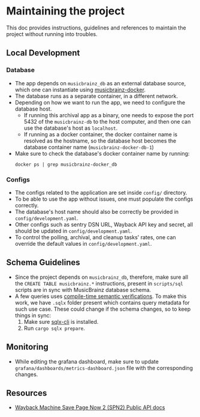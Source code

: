 # Maintaining the project

This doc provides instructions, guidelines and references to maintain the project without running into troubles.

## Local Development

### Database

- The app depends on `musicbrainz_db` as an external database source, which one can instantiate using [musicbrainz-docker](https://github.com/metabrainz/musicbrainz-docker).
- The database runs as a separate container, in a different network.
- Depending on how we want to run the app, we need to configure the database host.
  - If running this archival app as a binary, one needs to expose the port 5432 of the `musicbrainz-db` to the host computer, and then one can use the database's host as `localhost`.
  - If running as a docker container, the docker container name is resolved as the hostname, so the database host becomes the database container name (`musicbrainz-docker-db-1`)
- Make sure to check the database's docker container name by running:
    ```shell
    docker ps | grep musicbrainz-docker_db
   ```

### Configs
- The configs related to the application are set inside `config/` directory.
- To be able to use the app without issues, one must populate the configs correctly.
- The database's host name should also be correctly be provided in `config/development.yaml`.
- Other configs such as sentry DSN URL, Wayback API key and secret, all should be updated in `config/development.yaml`.
- To control the polling, archival, and cleanup tasks' rates, one can override the default values in `config/development.yaml`.

## Schema Guidelines

- Since the project depends on `musicbrainz_db`, therefore, make sure all the `CREATE TABLE musicbrainz.*` instructions, present in `scripts/sql` scripts are in sync with MusicBrainz database schema.
- A few queries uses [compile-time semantic verifications](https://github.com/launchbadge/sqlx?tab=readme-ov-file#compile-time-verification). To make this work, we have `.sqlx` folder present which contains query metadata for such use case. These could change if the schema changes, so to keep things in sync:
  1. Make sure [sqlx-cli](https://github.com/launchbadge/sqlx/blob/main/sqlx-cli/README.md) is installed.
  2. Run `cargo sqlx prepare`.

## Monitoring
- While editing the grafana dashboard, make sure to update `grafana/dashboards/metrics-dashboard.json` file with the corresponding changes. 

## Resources

- [Wayback Machine Save Page Now 2 (SPN2) Public API docs](https://docs.google.com/document/d/1Nsv52MvSjbLb2PCpHlat0gkzw0EvtSgpKHu4mk0MnrA/edit#heading=h.1gmodju1d6p0)